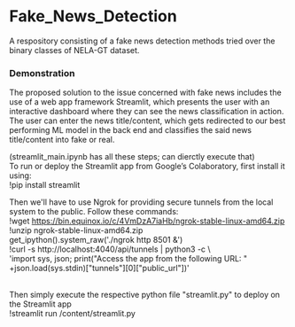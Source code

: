# Fake_News_Detection
A respository consisting of a fake news detection methods tried over the binary classes of NELA-GT dataset.

### Demonstration
The proposed solution to the issue concerned with fake news includes the use of a web app framework Streamlit, which presents the user with an interactive dashboard where they can see the news classification in action. The user can enter the news title/content, which gets redirected to our best performing ML model in the back end and classifies the said news title/content into fake or real. </br>

(streamlit_main.ipynb has all these steps; can dierctly execute that)</br>
To run or deploy the Streamlit app from Google’s Colaboratory, first install it using:</br>
                !pip install streamlit

Then we'll have to use Ngrok for providing secure tunnels from the local system to the public. Follow these commands:</br>
!wget https://bin.equinox.io/c/4VmDzA7iaHb/ngrok-stable-linux-amd64.zip </br>
!unzip ngrok-stable-linux-amd64.zip </br>
get_ipython().system_raw('./ngrok http 8501 &') </br>
!curl -s http://localhost:4040/api/tunnels | python3 -c \ </br>
'import sys, json; print("Access the app from the following URL: " +json.load(sys.stdin)["tunnels"][0]["public_url"])' <br><br>

Then simply execute the respective python file "streamlit.py" to deploy on the Streamlit app </br>
!streamlit run /content/streamlit.py
